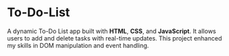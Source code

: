 # To-Do-List
A dynamic To-Do List app built with **HTML**, **CSS**, and **JavaScript**. It allows users to add and delete tasks with real-time updates. This project enhanced my skills in DOM manipulation and event handling.
